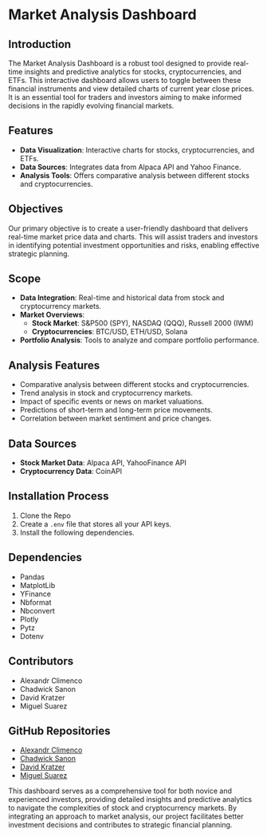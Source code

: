 # Market Analysis Dashboard

## Introduction
The Market Analysis Dashboard is a robust tool designed to provide real-time insights and predictive analytics for stocks, cryptocurrencies, and ETFs. This interactive dashboard allows users to toggle between these financial instruments and view detailed charts of current year close prices. It is an essential tool for traders and investors aiming to make informed decisions in the rapidly evolving financial markets.

## Features
- **Data Visualization**: Interactive charts for stocks, cryptocurrencies, and ETFs.
- **Data Sources**: Integrates data from Alpaca API and Yahoo Finance.
- **Analysis Tools**: Offers comparative analysis between different stocks and cryptocurrencies.

## Objectives
Our primary objective is to create a user-friendly dashboard that delivers real-time market price data and charts. This will assist traders and investors in identifying potential investment opportunities and risks, enabling effective strategic planning.

## Scope
- **Data Integration**: Real-time and historical data from stock and cryptocurrency markets.
- **Market Overviews**:
  - **Stock Market**: S&P500 (SPY), NASDAQ (QQQ), Russell 2000 (IWM)
  - **Cryptocurrencies**: BTC/USD, ETH/USD, Solana
- **Portfolio Analysis**: Tools to analyze and compare portfolio performance.

## Analysis Features
- Comparative analysis between different stocks and cryptocurrencies.
- Trend analysis in stock and cryptocurrency markets.
- Impact of specific events or news on market valuations.
- Predictions of short-term and long-term price movements.
- Correlation between market sentiment and price changes.

## Data Sources
- **Stock Market Data**: Alpaca API, YahooFinance API
- **Cryptocurrency Data**: CoinAPI

## Installation Process
1. Clone the Repo
2. Create a `.env` file that stores all your API keys.
3. Install the following dependencies.

## Dependencies
- Pandas
- MatplotLib
- YFinance
- Nbformat
- Nbconvert
- Plotly
- Pytz
- Dotenv

## Contributors
- Alexandr Climenco
- Chadwick Sanon
- David Kratzer
- Miguel Suarez

## GitHub Repositories
- [Alexandr Climenco](https://github.com/AlexC3105)
- [Chadwick Sanon](https://github.com/Chadwicksanon)
- [David Kratzer](https://github.com/dkratz90)
- [Miguel Suarez](https://github.com/Meeghell)

This dashboard serves as a comprehensive tool for both novice and experienced investors, providing detailed insights and predictive analytics to navigate the complexities of stock and cryptocurrency markets. By integrating an approach to market analysis, our project facilitates better investment decisions and contributes to strategic financial planning.